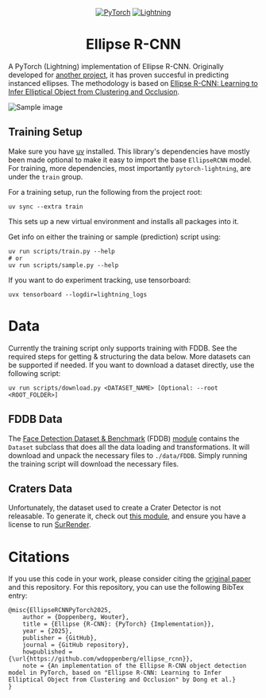 <div align="center">

<a href="https://pytorch.org/get-started/locally/"><img alt="PyTorch" src="https://img.shields.io/badge/PyTorch-ee4c2c?logo=pytorch&logoColor=white"></a>
<a href="https://pytorchlightning.ai/"><img alt="Lightning" src="https://img.shields.io/badge/-Lightning-792ee5"></a>

# Ellipse R-CNN

</div>

A PyTorch (Lightning) implementation of Ellipse R-CNN. Originally developed for [another project](https://github.com/wdoppenberg/crater-detection), it has proven succesful in predicting instanced ellipses.
The methodology is based on [Ellipse R-CNN: Learning to Infer Elliptical Object from Clustering and Occlusion](https://arxiv.org/abs/2001.11584).

![Sample image](docs/sample.png)

## Training Setup

Make sure you have [uv](https://docs.astral.sh/uv/getting-started/installation/) installed. This library's dependencies have mostly
been made optional to make it easy to import the base `EllipseRCNN` model. For training,
more dependencies, most importantly `pytorch-lightning`, are under the `train` group.

For a training setup, run the following from the project root:

```shell
uv sync --extra train
```

This sets up a new virtual environment and installs all packages into it.

Get info on either the training or sample (prediction) script using:

```shell
uv run scripts/train.py --help
# or
uv run scripts/sample.py --help
```

If you want to do experiment tracking, use tensorboard:

```shell
uvx tensorboard --logdir=lightning_logs
```

# Data

Currently the training script only supports training with FDDB. See the required steps for
getting & structuring the data below. More datasets can be supported if needed.
If you want to download a dataset directly, use the following script:

```shell
uv run scripts/download.py <DATASET_NAME> [Optional: --root <ROOT_FOLDER>]
```

## FDDB Data

The [Face Detection Dataset & Benchmark](https://vis-www.cs.umass.edu/fddb/) (FDDB) [module](ellipse_rcnn/data/fddb.py) contains the `Dataset` subclass that does all the data loading and
transformations. It will download and unpack the necessary files to `./data/FDDB`. Simply running the training
script will download the necessary files.

## Craters Data

Unfortunately, the dataset used to create a Crater Detector is not releasable.
To generate it, check out [this module](https://github.com/wdoppenberg/crater-detection/blob/main/src/common/data.py), and ensure
you have a license to run [SurRender](https://www.airbus.com/en/products-services/space/space-customer-support/surrendersoftware).

# Citations

If you use this code in your work, please consider citing the [original paper](https://arxiv.org/abs/2001.11584) and this repository. For this repository,
you can use the following BibTex entry:


```
@misc{EllipseRCNNPyTorch2025,
    author = {Doppenberg, Wouter},
    title = {Ellipse {R-CNN}: {PyTorch} {Implementation}},
    year = {2025},
    publisher = {GitHub},
    journal = {GitHub repository},
    howpublished = {\url{https://github.com/wdoppenberg/ellipse_rcnn}},
    note = {An implementation of the Ellipse R-CNN object detection model in PyTorch, based on "Ellipse R-CNN: Learning to Infer Elliptical Object from Clustering and Occlusion" by Dong et al.}
}
```
